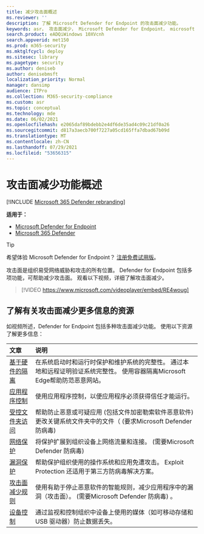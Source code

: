 ```yaml
---
title: 减少攻击面概述
ms.reviewer: ''
description: 了解 Microsoft Defender for Endpoint 的攻击面减少功能。
keywords: asr， 攻击面减少， Microsoft Defender for Endpoint， microsoft defender， 防病毒， av， windows defender
search.product: eADQiWindows 10XVcnh
search.appverid: met150
ms.prod: m365-security
ms.mktglfcycl: deploy
ms.sitesec: library
ms.pagetype: security
ms.author: deniseb
author: denisebmsft
localization_priority: Normal
manager: dansimp
audience: ITPro
ms.collection: M365-security-compliance
ms.custom: asr
ms.topic: conceptual
ms.technology: mde
ms.date: 06/02/2021
ms.openlocfilehash: e2065daf89bdebb2e4df6de35ad4c09c21df0a26
ms.sourcegitcommit: d817a3aecb700f7227a05cd165ffa7dbad67b09d
ms.translationtype: MT
ms.contentlocale: zh-CN
ms.lasthandoff: 07/29/2021
ms.locfileid: "53656315"
---
```

# <a name="overview-of-attack-surface-reduction-capabilities"></a>攻击面减少功能概述

[!INCLUDE [Microsoft 365 Defender rebranding](../../includes/microsoft-defender.md)]

**适用于：**

- [Microsoft Defender for Endpoint](https://go.microsoft.com/fwlink/p/?linkid=2154037)
- [Microsoft 365 Defender](https://go.microsoft.com/fwlink/?linkid=2118804)

> [!TIP]
> 希望体验 Microsoft Defender for Endpoint？ [注册免费试用版](https://signup.microsoft.com/create-account/signup?products=7f379fee-c4f9-4278-b0a1-e4c8c2fcdf7e&ru=https://aka.ms/MDEp2OpenTrial?ocid=docs-wdatp-exposedapis-abovefoldlink)。

攻击面是组织易受网络威胁和攻击的所有位置。 Defender for Endpoint 包括多项功能，可帮助减少攻击面。 观看以下视频，详细了解攻击面减少。

> [!VIDEO https://www.microsoft.com/videoplayer/embed/RE4woug]

## <a name="resources-to-learn-more-about-attack-surface-reduction"></a>了解有关攻击面减少更多信息的资源

如视频所述，Defender for Endpoint 包括多种攻击面减少功能。 使用以下资源了解更多信息：

| 文章 | 说明 |
|:---|:---|
| [基于硬件的隔离](/windows/security/threat-protection/microsoft-defender-application-guard/md-app-guard-overview) | 在系统启动时和运行时保护和维护系统的完整性。 通过本地和远程证明验证系统完整性。 使用容器隔离Microsoft Edge帮助防范恶意网站。 |
| [应用程序控制](/windows/security/threat-protection/windows-defender-application-control/windows-defender-application-control) | 使用应用程序控制，以便应用程序必须获得信任才能运行。 |
| [受控文件夹访问](controlled-folders.md) | 帮助防止恶意或可疑应用 (包括文件加密勒索软件恶意软件) 更改关键系统文件夹中的文件（ (要求Microsoft Defender 防病毒)  |
| [网络保护](network-protection.md) | 将保护扩展到组织设备上网络流量和连接。  (需要Microsoft Defender 防病毒)  |
| [漏洞保护](exploit-protection.md) | 帮助保护组织使用的操作系统和应用免遭攻击。 Exploit Protection 还适用于第三方防病毒解决方案。 |
| [攻击面减少规则](attack-surface-reduction.md) | 使用有助于停止恶意软件的智能规则，减少应用程序中的漏洞（攻击面）。  (需要Microsoft Defender 防病毒) 。 |
| [设备控制](device-control-report.md) | 通过监视和控制组织中设备上使用的媒体（如可移动存储和 USB 驱动器）防止数据丢失。 |
